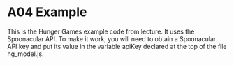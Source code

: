 # A04 Example

This is the Hunger Games example code from lecture. It uses the Spoonacular API. To make it work, you will need to obtain a Spoonacular API key and put its value in the variable apiKey declared at the top of the file hg_model.js. 
